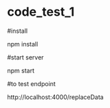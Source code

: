 # code_test_1

#install

npm install

#start server

 npm start

 #to test endpoint 
 
 http://localhost:4000/replaceData